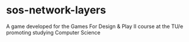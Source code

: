 # sos-network-layers
A game developed for the Games For Design &amp; Play II course at the TU/e promoting studying Computer Science
